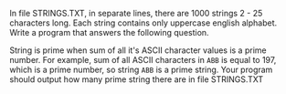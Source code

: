 In file STRINGS.TXT, in separate lines, there are 1000 strings 2 - 25 characters long.
Each string contains only uppercase english alphabet.
Write a program that answers the following question.

String is prime when sum of all it's ASCII character values is a prime number.
For example, sum of all ASCII characters in `ABB` is equal to 197, which is a prime number, so string `ABB` is a prime string.
Your program should output how many prime string there are in file STRINGS.TXT